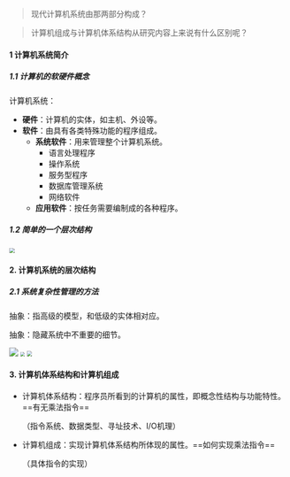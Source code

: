 >现代计算机系统由那两部分构成？

>计算机组成与计算机体系结构从研究内容上来说有什么区别呢？

#### 1 计算机系统简介

##### 1.1 计算机的软硬件概念

计算机系统：

- **硬件**：计算机的实体，如主机、外设等。
- **软件**：由具有各类特殊功能的程序组成。
  - **系统软件**：用来管理整个计算机系统。
    - 语言处理程序
    - 操作系统
    - 服务型程序
    - 数据库管理系统
    - 网络软件
  - **应用软件**：按任务需要编制成的各种程序。

##### 1.2 简单的一个层次结构

<img src="https://tva1.sinaimg.cn/large/008eGmZEgy1gmj2ao4t6qj30iq07mq2z.jpg" style="zoom:60%">

#### 2. 计算机系统的层次结构

##### 2.1 系统复杂性管理的方法

抽象：指高级的模型，和低级的实体相对应。

抽象：隐藏系统中不重要的细节。

<img src="https://tva1.sinaimg.cn/large/008eGmZEgy1gmj2htzq5bj30940gyglx.jpg" style="zoom:100%">



<img src="https://tva1.sinaimg.cn/large/008eGmZEgy1gmj2j4p07wj30mq0hkjs4.jpg" style="zoom:50%">

<img src="https://tva1.sinaimg.cn/large/008eGmZEgy1gmj2lsl7xvj30tw0l4abg.jpg" style="zoom:60%">

#### 3. 计算机体系结构和计算机组成

- 计算机体系结构：程序员所看到的计算机的属性，即概念性结构与功能特性。==有无乘法指令==

  （指令系统、数据类型、寻址技术、I/O机理）

- 计算机组成：实现计算机体系结构所体现的属性。==如何实现乘法指令==

  （具体指令的实现）

